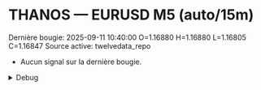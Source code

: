 # THANOS — EURUSD M5 (auto/15m)
Dernière bougie: 2025-09-11 10:40:00  O=1.16880  H=1.16880  L=1.16805  C=1.16847
Source active: twelvedata_repo

- Aucun signal sur la dernière bougie.

<details><summary>Debug</summary>

- TD_API_KEY manquant.

</details>